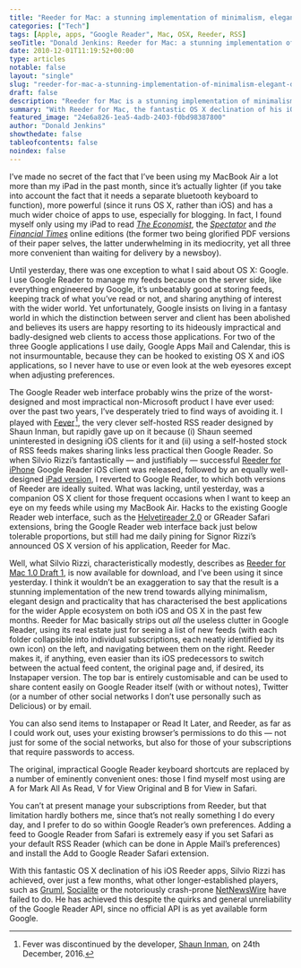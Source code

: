```yaml
---
title: "Reeder for Mac: a stunning implementation of minimalism, elegant design and practicality in one RSS client"
categories: ["Tech"]
tags: [Apple, apps, "Google Reader", Mac, OSX, Reeder, RSS]
seoTitle: "Donald Jenkins: Reeder for Mac: a stunning implementation of minimalism, elegant design and practicality in one RSS client"
date: 2010-12-01T11:19:52+00:00
type: articles
notable: false
layout: "single"
slug: "reeder-for-mac-a-stunning-implementation-of-minimalism-elegant-design-and-practicality-in-one-rss-client"
draft: false
description: "Reeder for Mac is a stunning implementation of minimalism, elegant design and practicality in one RSS client, achieved despite the quirks and general unreliability of the Google Reader API"
summary: "With Reeder for Mac, the fantastic OS X declination of his iOS Reeder apps, Silvio Rizzi has achieved, over just a few months, what other longer-established players, such as Gruml, Socialite or the notoriously crash-prone NetNewsWire have failed to do. He has achieved this despite the quirks and general unreliability of the Google Reader API, since no official API is as yet available from Google."
featured_image: "24e6a826-1ea5-4adb-2403-f0bd98387800"
author: "Donald Jenkins"
showthedate: false
tableofcontents: false
noindex: false
---
```


I’ve made no secret of the fact that I’ve been using my MacBook Air a lot more than my iPad in the past month, since it’s actually lighter (if you take into account the fact that it needs a separate bluetooth keyboard to function), more powerful (since it runs OS X, rather than iOS) and has a much wider choice of apps to use, especially for blogging. In fact, I found myself only using my iPad to read _[The Economist](https://itunes.apple.com/us/app/the-economist-on-ipad/id400660644?mt=8)_, the _[Spectator](https://itunes.apple.com/au/app/the-spectator/id324859560?mt=8)_ and _the [Financial Times](https://itunes.apple.com/us/app/financial-times-ipad-edition/id370723705?mt=8)_ online editions (the former two being glorified PDF versions of their paper selves, the latter underwhelming in its mediocrity, yet all three more convenient than waiting for delivery by a newsboy).

Until yesterday, there was one exception to what I said about OS X: Google. I use Google Reader to manage my feeds because on the server side, like everything engineered by Google, it’s unbeatably good at storing feeds, keeping track of what you’ve read or not, and sharing anything of interest with the wider world. Yet unfortunately, Google insists on living in a fantasy world in which the distinction between server and client has been abolished and believes its users are happy resorting to its hideously impractical and badly-designed web clients to access those applications. For two of the three Google applications I use daily, Google Apps Mail and Calendar, this is not insurmountable, because they can be hooked to existing OS X and iOS applications, so I never have to use or even look at the web eyesores except when adjusting preferences.

The Google Reader web interface probably wins the prize of the worst-designed and most impractical non-Microsoft product I have ever used: over the past two years, I’ve desperately tried to find ways of avoiding it. I played with [Fever](https://web.archive.org/web/20220306021248/https://shauninman.com/archive/2016/12/24/goodbye_mint_goodbye_fever)&hairsp;[^1], the very clever self-hosted RSS reader designed by Shaun Inman, but rapidly gave up on it because (i) Shaun seemed uninterested in designing iOS clients for it and (ii) using a self-hosted stock of RSS feeds makes sharing links less practical then Google Reader. So when Silvio Rizzi’s fantastically — and justifiably — successful [Reeder for iPhone](https://itunes.apple.com/us/app/reeder/id325502379?mt=8) Google Reader iOS client was released, followed by an equally well-designed [iPad version](https://itunes.apple.com/us/app/reeder-for-ipad/id375661689?mt=8), I reverted to Google Reader, to which both versions of Reeder are ideally suited. What was lacking, until yesterday, was a companion OS X client for those frequent occasions when I want to keep an eye on my feeds while using my MacBook Air. Hacks to the existing Google Reader web interface, such as the [Helvetireader 2.0](https://github.com/ronny/helvetireader-safari-extension) or GReader Safari extensions, bring the Google Reader web interface back just below tolerable proportions, but still had me daily pining for Signor Rizzi’s announced OS X version of his application, Reeder for Mac.

Well, what Silvio Rizzi, characteristically modestly, describes as [Reeder for Mac 1.0 Draft 1](https://web.archive.org/web/20110529041147/https://madeatgloria.com/brewery), is now available for download, and I’ve been using it since yesterday. I think it wouldn’t be an exaggeration to say that the result is a stunning implementation of the new trend towards allying minimalism, elegant design and practicality that has characterised the best applications for the wider Apple ecosystem on both iOS and OS X in the past few months. Reeder for Mac basically strips out _all_ the useless clutter in Google Reader, using its real estate just for seeing a list of new feeds (with each folder collapsible into individual subscriptions, each neatly identified by its own icon) on the left, and navigating between them on the right. Reeder makes it, if anything, even easier than its iOS predecessors to switch between the actual feed content, the original page and, if desired, its Instapaper version. The top bar is entirely customisable and can be used to share content easily on Google Reader itself (with or without notes), Twitter (or a number of other social networks I don’t use personally such as Delicious) or by email.

You can also send items to Instapaper or Read It Later, and Reeder, as far as I could work out, uses your existing browser’s permissions to do this — not just for some of the social networks, but also for those of your subscriptions that require passwords to access.

The original, impractical Google Reader keyboard shortcuts are replaced by a number of eminently convenient ones: those I find myself most using are A for Mark All As Read, V for View Original and B for View in Safari.

You can’t at present manage your subscriptions from Reeder, but that limitation hardly bothers me, since that’s not really something I do every day, and I prefer to do so within Google Reader’s own preferences. Adding a feed to Google Reader from Safari is extremely easy if you set Safari as your default RSS Reader (which can be done in Apple Mail’s preferences) and install the Add to Google Reader Safari extension.

With this fantastic OS X declination of his iOS Reeder apps, Silvio Rizzi has achieved, over just a few months, what other longer-established players, such as [Gruml](https://web.archive.org/web/20220126201637/https://www.grumlapp.com), [Socialite](https://web.archive.org/web/20091227000301/https://www.realmacsoftware.com/socialite/) or the notoriously crash-prone [NetNewsWire](https://netnewswire.com/) have failed to do. He has achieved this despite the quirks and general unreliability of the Google Reader API, since no official API is as yet available form Google.

[^1]: Fever was discontinued by the developer, [Shaun Inman](https://twitter.com/shauninman), on 24th December, 2016.
